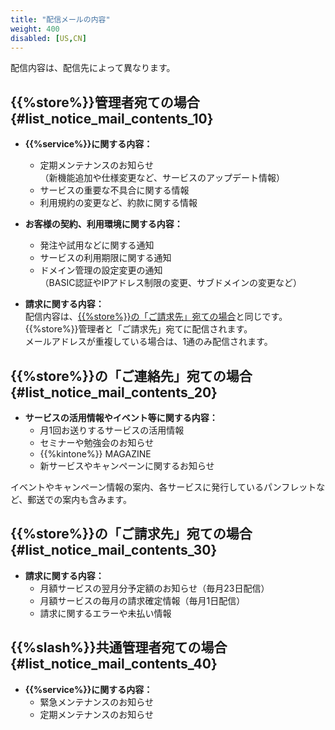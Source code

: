 ```yaml
---
title: "配信メールの内容"
weight: 400
disabled: [US,CN]
---
```


配信内容は、配信先によって異なります。  

## {{%store%}}管理者宛ての場合 {#list_notice_mail_contents_10}

* **{{%service%}}に関する内容：**  
  * 定期メンテナンスのお知らせ  
    （新機能追加や仕様変更など、サービスのアップデート情報）
  * サービスの重要な不具合に関する情報
  * 利用規約の変更など、約款に関する情報

* **お客様の契約、利用環境に関する内容：**
  * 発注や試用などに関する通知
  * サービスの利用期限に関する通知
  * ドメイン管理の設定変更の通知  
    （BASIC認証やIPアドレス制限の変更、サブドメインの変更など）

* **請求に関する内容：**  
  配信内容は、[{{%store%}}の「ご請求先」宛ての場合](#list_notice_mail_30)と同じです。  
  {{%store%}}管理者と「ご請求先」宛てに配信されます。  
  メールアドレスが重複している場合は、1通のみ配信されます。

## {{%store%}}の「ご連絡先」宛ての場合 {#list_notice_mail_contents_20}

* **サービスの活用情報やイベント等に関する内容：**
  * 月1回お送りするサービスの活用情報
  * セミナーや勉強会のお知らせ
  * {{%kintone%}} MAGAZINE
  * 新サービスやキャンペーンに関するお知らせ

イベントやキャンペーン情報の案内、各サービスに発行しているパンフレットなど、郵送での案内も含みます。  

## {{%store%}}の「ご請求先」宛ての場合 {#list_notice_mail_contents_30}

* **請求に関する内容：**
  * 月額サービスの翌月分予定額のお知らせ（毎月23日配信）
  * 月額サービスの毎月の請求確定情報（毎月1日配信）
  * 請求に関するエラーや未払い情報

## {{%slash%}}共通管理者宛ての場合 {#list_notice_mail_contents_40}

* **{{%service%}}に関する内容：**
  * 緊急メンテナンスのお知らせ
  * 定期メンテナンスのお知らせ
